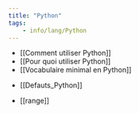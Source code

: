 ```yaml
---
title: "Python"
tags:
    - info/lang/Python
---
```


* [[Comment utiliser Python]]
* [[Pour quoi utiliser Python]]
* [[Vocabulaire minimal en Python]]
- [[Defauts_Python]]
* [[range]]
